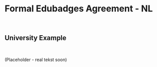 Formal Edubadges Agreement - NL
===============================

 

University Example
------------------

 

(Placeholder - real tekst soon)
